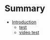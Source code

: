 # Summary
* [Introduction](README.md)
    * [test](./src/test.md)
    * [video test](./src/videoTest.md)
